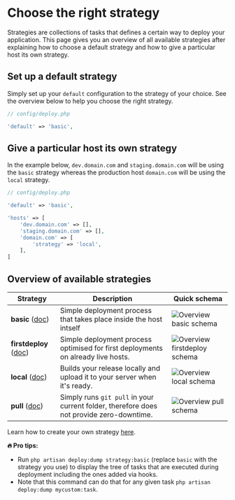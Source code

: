 # Choose the right strategy

Strategies are collections of tasks that defines a certain way to deploy your application. This page gives you an overview of all available strategies after explaining how to choose a default strategy and how to give a particular host its own strategy.

## Set up a default strategy

Simply set up your `default` configuration to the strategy of your choice. See the overview below to help you choose the right strategy.

```php
// config/deploy.php

'default' => 'basic',
```

## Give a particular host its own strategy

In the example below, `dev.domain.com` and `staging.domain.com` will be using the `basic` strategy whereas the production host `domain.com` will be using the `local` strategy.

```php
// config/deploy.php

'default' => 'basic',

'hosts' => [
    'dev.domain.com' => [],
    'staging.domain.com' => [],  
    'domain.com' => [
        'strategy' => 'local',
    ],  
]
```

## Overview of available strategies

| Strategy | Description | Quick schema |
| - | - | - |
| **basic** ([doc](strategy-basic.md)) | Simple deployment process that takes place inside the host intself | ![Overview basic schema](https://user-images.githubusercontent.com/3642397/38679147-4369458c-3e63-11e8-8888-e062dcbbff09.png) |
| **firstdeploy** ([doc](strategy-first-deploy.md)) | Simple deployment process optimised for first deployments on already live hosts. | ![Overview firstdeploy schema](https://user-images.githubusercontent.com/3642397/38944793-069f46f2-4335-11e8-9b89-4c9e11e885a4.png) |
| **local** ([doc](strategy-local.md)) | Builds your release locally and upload it to your server when it's ready. | ![Overview local schema](https://user-images.githubusercontent.com/3642397/38679148-43898e82-3e63-11e8-9810-3d5d81116a2a.png) |
| **pull** ([doc](strategy-pull.md)) | Simply runs `git pull` in your current folder, therefore does not provide zero-downtime. | ![Overview pull schema](https://user-images.githubusercontent.com/3642397/39048055-7d20fe0c-449c-11e8-87cc-e5d9a9f09066.png) |

Learn how to create your own strategy [here](overview-strategy-create.md).

**:fire: Pro tips:**
* Run `php artisan deploy:dump strategy:basic` (replace `basic` with the strategy you use) to display the tree of tasks that are executed during deployment including the ones added via hooks.
* Note that this command can do that for any given task `php artisan deploy:dump mycustom:task`.
